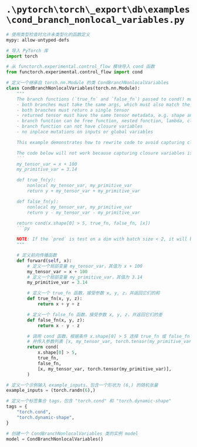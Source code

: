 # `.\pytorch\torch\_export\db\examples\cond_branch_nonlocal_variables.py`

```py
# 使用类型检查时允许未类型化的函数定义
mypy: allow-untyped-defs

# 导入 PyTorch 库
import torch

# 从 functorch.experimental.control_flow 模块导入 cond 函数
from functorch.experimental.control_flow import cond

# 定义一个继承自 torch.nn.Module 的类 CondBranchNonlocalVariables
class CondBranchNonlocalVariables(torch.nn.Module):
    """
    The branch functions (`true_fn` and `false_fn`) passed to cond() must follow these rules:
    - both branches must take the same args, which must also match the branch args passed to cond.
    - both branches must return a single tensor
    - returned tensor must have the same tensor metadata, e.g. shape and dtype
    - branch function can be free function, nested function, lambda, class methods
    - branch function can not have closure variables
    - no inplace mutations on inputs or global variables

    This example demonstrates how to rewrite code to avoid capturing closure variables in branch functions.

    The code below will not work because capturing closure variables is not supported.
    ```
    my_tensor_var = x + 100
    my_primitive_var = 3.14

    def true_fn(y):
        nonlocal my_tensor_var, my_primitive_var
        return y + my_tensor_var + my_primitive_var

    def false_fn(y):
        nonlocal my_tensor_var, my_primitive_var
        return y - my_tensor_var - my_primitive_var

    return cond(x.shape[0] > 5, true_fn, false_fn, [x])
    ```py

    NOTE: If the `pred` is test on a dim with batch size < 2, it will be specialized.
    """

    # 定义前向传播函数
    def forward(self, x):
        # 定义一个局部变量 my_tensor_var，其值为 x + 100
        my_tensor_var = x + 100
        # 定义一个局部变量 my_primitive_var，其值为 3.14
        my_primitive_var = 3.14

        # 定义一个 true_fn 函数，接受参数 x, y, z，并返回它们的和
        def true_fn(x, y, z):
            return x + y + z

        # 定义一个 false_fn 函数，接受参数 x, y, z，并返回它们的差
        def false_fn(x, y, z):
            return x - y - z

        # 调用 cond 函数，根据条件 x.shape[0] > 5 选择 true_fn 或 false_fn
        # 并传入参数列表 [x, my_tensor_var, torch.tensor(my_primitive_var)]
        return cond(
            x.shape[0] > 5,
            true_fn,
            false_fn,
            [x, my_tensor_var, torch.tensor(my_primitive_var)],
        )

# 定义一个示例输入 example_inputs，包含一个形状为 (6,) 的随机张量
example_inputs = (torch.randn(6),)

# 定义一个标签集合 tags，包含 "torch.cond" 和 "torch.dynamic-shape"
tags = {
    "torch.cond",
    "torch.dynamic-shape",
}

# 创建一个 CondBranchNonlocalVariables 类的实例 model
model = CondBranchNonlocalVariables()
```